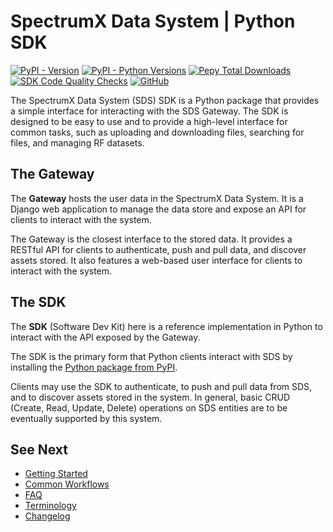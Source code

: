 # SpectrumX Data System | Python SDK

[![PyPI -
Version](https://img.shields.io/pypi/v/spectrumx)](https://pypi.org/project/spectrumx/)
[![PyPI - Python
Versions](https://img.shields.io/pypi/pyversions/spectrumx)](https://pypi.org/project/spectrumx/)
[![Pepy Total
Downloads](https://img.shields.io/pepy/dt/spectrumx)](https://pypi.org/project/spectrumx/)
[![SDK Code Quality
Checks](https://github.com/spectrumx/sds-code/actions/workflows/sdk-checks.yaml/badge.svg)](https://github.com/spectrumx/sds-code/actions/workflows/sdk-checks.yaml)
[![GitHub](https://img.shields.io/badge/GitHub-Repo-blue)](https://github.com/spectrumx/sds-code/blob/master/sdk/README.md)

The SpectrumX Data System (SDS) SDK is a Python package that provides a simple interface
for interacting with the SDS Gateway. The SDK is designed to be easy to use and to
provide a high-level interface for common tasks, such as uploading and downloading
files, searching for files, and managing RF datasets.

## The Gateway

The **Gateway** hosts the user data in the SpectrumX Data System. It is a Django web
application to manage the data store and expose an API for clients to interact with the
system.

The Gateway is the closest interface to the stored data. It provides a RESTful API for
clients to authenticate, push and pull data, and discover assets stored. It also
features a web-based user interface for clients to interact with the system.

## The SDK

The **SDK** (Software Dev Kit) here is a reference implementation in Python to interact
with the API exposed by the Gateway.

The SDK is the primary form that Python clients interact with SDS by
installing the [Python package from PyPI](https://pypi.org/project/spectrumx/).

Clients may use the SDK to authenticate, to push and pull data from SDS, and to discover
assets stored in the system. In general, basic CRUD (Create, Read, Update, Delete)
operations on SDS entities are to be eventually supported by this system.

## See Next

+ [Getting Started](getting-started.md)
+ [Common Workflows](common-workflows.md)
+ [FAQ](faq.md)
+ [Terminology](terminology.md)
+ [Changelog](changelog.md)
